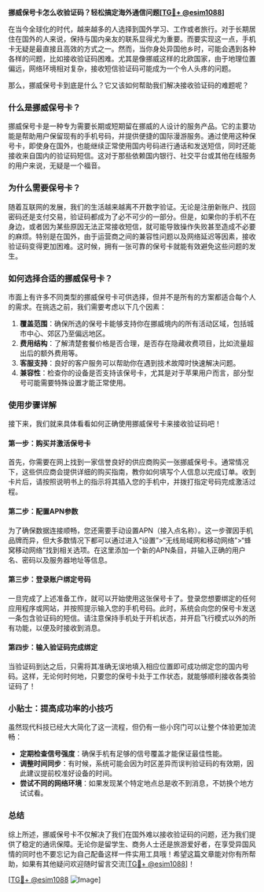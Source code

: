 **挪威保号卡怎么收验证码？轻松搞定海外通信问题[[TG💪+ @esim1088](https://t.me/s/esim1088)]**

在当今全球化的时代，越来越多的人选择到国外学习、工作或者旅行。对于长期居住在国外的人来说，保持与国内亲友的联系显得尤为重要。而要实现这一点，手机卡无疑是最直接且高效的方式之一。然而，当你身处异国他乡时，可能会遇到各种各样的问题，比如接收验证码困难。尤其是像挪威这样的北欧国家，由于地理位置偏远，网络环境相对复杂，接收短信验证码可能成为一个令人头疼的问题。

那么，挪威保号卡到底是什么？它又该如何帮助我们解决接收验证码的难题呢？

### 什么是挪威保号卡？

挪威保号卡是一种专为需要长期或短期留在挪威的人设计的服务产品。它的主要功能是帮助用户保留现有的手机号码，并提供便捷的国际漫游服务。通过使用这种保号卡，即使身在国外，也能继续正常使用国内号码进行通话和发送短信，同时还能接收来自国内的验证码短信。这对于那些依赖国内银行、社交平台或其他在线服务的用户来说，无疑是一个福音。

### 为什么需要保号卡？

随着互联网的发展，我们的生活越来越离不开数字验证。无论是注册新账户、找回密码还是支付交易，验证码都成为了必不可少的一部分。但是，如果你的手机不在身边，或者因为某些原因无法正常接收短信，就可能导致操作失败甚至造成不必要的麻烦。特别是在国外，由于运营商之间的兼容性问题以及网络延迟等因素，接收验证码变得更加困难。这时候，拥有一张可靠的保号卡就能有效避免这些问题的发生。

### 如何选择合适的挪威保号卡？

市面上有许多不同类型的挪威保号卡可供选择，但并不是所有的方案都适合每个人的需求。在挑选之前，我们需要考虑以下几个因素：

1. **覆盖范围**：确保所选的保号卡能够支持你在挪威境内的所有活动区域，包括城市中心、郊区乃至偏远地区。
2. **费用结构**：了解清楚套餐价格是否合理，是否存在隐藏收费项目，比如流量超出后的额外费用等。
3. **客服支持**：良好的客户服务可以帮助你在遇到技术故障时快速解决问题。
4. **兼容性**：检查你的设备是否支持该保号卡，尤其是对于苹果用户而言，部分型号可能需要特殊设置才能正常使用。

### 使用步骤详解

接下来，我们就来具体看看如何正确使用挪威保号卡来接收验证码吧！

#### 第一步：购买并激活保号卡
首先，你需要在网上找到一家信誉良好的供应商购买一张挪威保号卡。通常情况下，这些供应商会提供详细的购买指南，教你如何填写个人信息以完成订单。收到卡片后，请按照说明书上的指示将其插入您的手机中，并拨打指定号码完成激活过程。

#### 第二步：配置APN参数
为了确保数据连接顺畅，您还需要手动设置APN（接入点名称）。这一步骤因手机品牌而异，但大多数情况下都可以通过进入“设置”>“无线局域网和移动网络”>“蜂窝移动网络”找到相关选项。在这里添加一个新的APN条目，并输入正确的用户名、密码以及服务器地址等信息。

#### 第三步：登录账户绑定号码
一旦完成了上述准备工作，就可以开始使用这张保号卡了。登录您想要绑定的任何应用程序或网站，并按照提示输入您的手机号码。此时，系统会向您的保号卡发送一条包含验证码的短信。请注意保持手机处于开机状态，并开启飞行模式以外的所有功能，以便及时接收到消息。

#### 第四步：输入验证码完成绑定
当验证码到达之后，只需将其准确无误地填入相应位置即可成功绑定您的国内号码。这样，无论何时何地，只要您的保号卡处于工作状态，就能够顺利接收各类验证码了！

### 小贴士：提高成功率的小技巧

虽然现代科技已经大大简化了这一流程，但仍有一些小窍门可以让整个体验更加流畅：

- **定期检查信号强度**：确保手机有足够的信号覆盖才能保证最佳性能。
- **调整时间同步**：有时候，系统可能会因为时区差异而误判验证码的有效期，因此建议提前校准好设备的时间。
- **尝试不同的网络环境**：如果发现某个特定地点总是收不到消息，不妨换个地方试试看。

### 总结

综上所述，挪威保号卡不仅解决了我们在国外难以接收验证码的问题，还为我们提供了稳定的通讯保障。无论你是留学生、商务人士还是旅游爱好者，在享受异国风情的同时也不要忘记为自己配备这样一件实用工具哦！希望这篇文章能对你有所帮助，如果有其他疑问欢迎随时留言交流[[TG💪+ @esim1088](https://t.me/s/esim1088)]！

[[TG💪+ @esim1088](https://t.me/s/esim1088) ![Image](https://i.postimg.cc/4NQfJmqS/Snipaste-2025-05-13-00-14-12.png)]